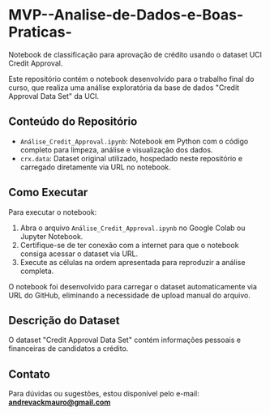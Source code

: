 # MVP--Analise-de-Dados-e-Boas-Praticas-
Notebook de classificação para aprovação de crédito usando o dataset UCI Credit Approval.  

Este repositório contém o notebook desenvolvido para o trabalho final do curso, que realiza uma análise exploratória da base de dados "Credit Approval Data Set" da UCI.

## Conteúdo do Repositório

- `Análise_Credit_Approval.ipynb`: Notebook em Python com o código completo para limpeza, análise e visualização dos dados.
- `crx.data`: Dataset original utilizado, hospedado neste repositório e carregado diretamente via URL no notebook.

## Como Executar

Para executar o notebook:

1. Abra o arquivo `Análise_Credit_Approval.ipynb` no Google Colab ou Jupyter Notebook.
2. Certifique-se de ter conexão com a internet para que o notebook consiga acessar o dataset via URL.
3. Execute as células na ordem apresentada para reproduzir a análise completa.
   
O notebook foi desenvolvido para carregar o dataset automaticamente via URL do GitHub, eliminando a necessidade de upload manual do arquivo.

## Descrição do Dataset

O dataset "Credit Approval Data Set" contém informações pessoais e financeiras de candidatos a crédito. 

## Contato

Para dúvidas ou sugestões, estou disponível pelo e-mail:  
**andrevackmauro@gmail.com**
 
